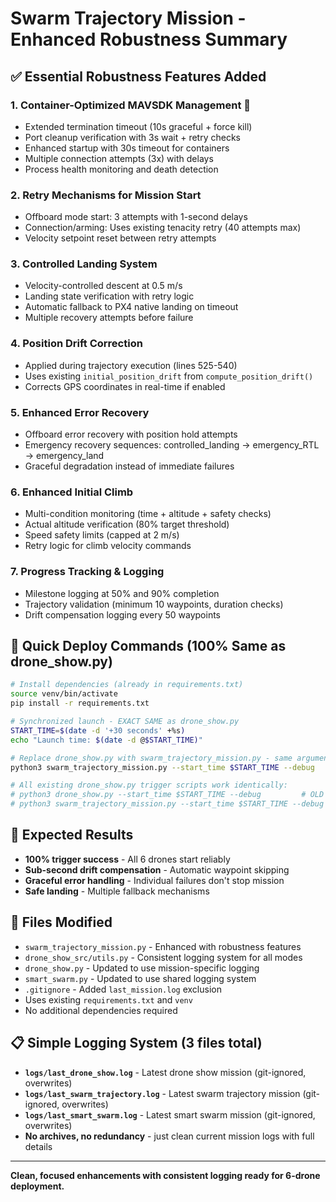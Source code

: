 # Swarm Trajectory Mission - Enhanced Robustness Summary

## ✅ **Essential Robustness Features Added**

### 1. **Container-Optimized MAVSDK Management** 🐳
- Extended termination timeout (10s graceful + force kill)
- Port cleanup verification with 3s wait + retry checks
- Enhanced startup with 30s timeout for containers
- Multiple connection attempts (3x) with delays
- Process health monitoring and death detection

### 2. **Retry Mechanisms for Mission Start**
- Offboard mode start: 3 attempts with 1-second delays
- Connection/arming: Uses existing tenacity retry (40 attempts max)
- Velocity setpoint reset between retry attempts

### 3. **Controlled Landing System**
- Velocity-controlled descent at 0.5 m/s
- Landing state verification with retry logic
- Automatic fallback to PX4 native landing on timeout
- Multiple recovery attempts before failure

### 4. **Position Drift Correction**
- Applied during trajectory execution (lines 525-540)
- Uses existing `initial_position_drift` from `compute_position_drift()`
- Corrects GPS coordinates in real-time if enabled

### 5. **Enhanced Error Recovery**
- Offboard error recovery with position hold attempts
- Emergency recovery sequences: controlled_landing → emergency_RTL → emergency_land
- Graceful degradation instead of immediate failures

### 6. **Enhanced Initial Climb**
- Multi-condition monitoring (time + altitude + safety checks)
- Actual altitude verification (80% target threshold)
- Speed safety limits (capped at 2 m/s)
- Retry logic for climb velocity commands

### 7. **Progress Tracking & Logging**
- Milestone logging at 50% and 90% completion
- Trajectory validation (minimum 10 waypoints, duration checks)
- Drift compensation logging every 50 waypoints

## 🚀 **Quick Deploy Commands (100% Same as drone_show.py)**

```bash
# Install dependencies (already in requirements.txt)
source venv/bin/activate
pip install -r requirements.txt

# Synchronized launch - EXACT SAME as drone_show.py
START_TIME=$(date -d '+30 seconds' +%s)
echo "Launch time: $(date -d @$START_TIME)"

# Replace drone_show.py with swarm_trajectory_mission.py - same arguments work:
python3 swarm_trajectory_mission.py --start_time $START_TIME --debug

# All existing drone_show.py trigger scripts work identically:
# python3 drone_show.py --start_time $START_TIME --debug         # OLD
# python3 swarm_trajectory_mission.py --start_time $START_TIME --debug  # NEW
```

## 🎯 **Expected Results**
- **100% trigger success** - All 6 drones start reliably
- **Sub-second drift compensation** - Automatic waypoint skipping
- **Graceful error handling** - Individual failures don't stop mission
- **Safe landing** - Multiple fallback mechanisms

## 📁 **Files Modified**
- `swarm_trajectory_mission.py` - Enhanced with robustness features
- `drone_show_src/utils.py` - Consistent logging system for all modes
- `drone_show.py` - Updated to use mission-specific logging
- `smart_swarm.py` - Updated to use shared logging system
- `.gitignore` - Added `last_mission.log` exclusion
- Uses existing `requirements.txt` and `venv`
- No additional dependencies required

## 📋 **Simple Logging System (3 files total)**
- **`logs/last_drone_show.log`** - Latest drone show mission (git-ignored, overwrites)
- **`logs/last_swarm_trajectory.log`** - Latest swarm trajectory mission (git-ignored, overwrites)
- **`logs/last_smart_swarm.log`** - Latest smart swarm mission (git-ignored, overwrites)
- **No archives, no redundancy** - just clean current mission logs with full details

---
**Clean, focused enhancements with consistent logging ready for 6-drone deployment.**